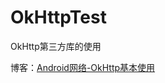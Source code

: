 # OkHttpTest

OkHttp第三方库的使用

博客：[Android网络-OkHttp基本使用](http://www.fanandjiu.com/article/d2f9a223.html)
